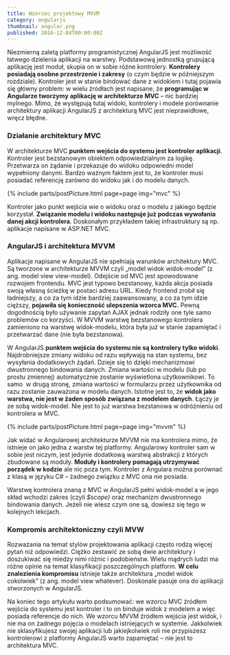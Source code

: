 ```yaml
---
title: Wzorzec projektowy MVVM
category: angularjs
thumbnail: angular.png
published: 2016-12-04T00:00:00Z
---
```

Niezmierną zaletą platformy programistycznej AngularJS jest możliwość łatwego dzielenia aplikacji na warstwy. Podstawową jednostką grupującą aplikację jest moduł, skupia on w sobie różne kontrolery. **Kontrolery posiadają osobne przestrzenie i zakresy** (o czym będzie w późniejszym rozdziale). Kontroler jest w stanie bindować dane z widokiem i tutaj pojawia się główny problem: w wielu źródłach jest napisane, że **programując w Angularze tworzymy aplikację w architekturze MVC** &#8211; nic bardziej mylnego. Mimo, że występują tutaj widoki, kontrolery i modele porównanie architektury aplikacji AngularJS z architekturą MVC jest nieprawidłowe, wręcz błędne.

<!--more-->

### Działanie architektury MVC

W architekturze MVC **punktem wejścia do systemu jest kontroler aplikacji**. Kontroler jest bezstanowym obiektem odpowiedzialnym za logikę. Przetwarza on żądanie i przekazuje do widoku odpowiedni model wypełniony danymi. Bardzo ważnym faktem jest to, że kontroler musi posiadać referencję zarówno do widoku jak i do modelu danych.

{% include parts/postPicture.html page=page img="mvc" %}

Kontroler jako punkt wejścia wie o widoku oraz o modelu z jakiego będzie korzystał. **Związanie modelu i widoku następuje już podczas wywołania danej akcji kontrolera**. Doskonałym przykładem takiej infrastruktury są np. aplikacje napisane w ASP.NET MVC.

### AngularJS i architektura MVVM

Aplikacje napisane w AngularJS nie spełniają warunków architektury MVC. Są tworzone w architekturze MVVM czyli &#8222;model widok widok-model&#8221; (z ang. model view view-model). Odejście od MVC jest spowodowane rozwojem frontendu. MVC jest typowo bezstanowy, każda akcja posiada swoją własną ścieżkę w postaci adresu URL. Kiedy frontend zrobił się ładniejszy, a co za tym idzie bardziej zaawansowany, a co za tym idzie cięższy, **pojawiła się konieczność ulepszenia wzorca MVC.** Pewną dogodnością było używanie zapytań AJAX jednak rodziły one tyle samo problemów co korzyści. W MVVM warstwę bezstanowego kontrolera zamieniono na warstwę widok-modelu, która była już w stanie zapamiętać i przetwarzać dane (nie była bezstanowa).

W AngularJS **punktem wejścia do systemu nie są kontrolery tylko widoki**. Najdrobniejsze zmiany widoku od razu wpływają na stan systemu, bez wysyłania dodatkowych żądań. Dzieje się to dzięki mechanizmowi dwustronnego bindowania danych. Zmiana wartości w modelu (lub po prostu zmiennej) automatycznie zostanie wyświetlona użytkownikowi. To samo  w drugą stronę, zmiana wartości w formularzu przez użytkownika od razu zostanie zauważona w modelu danych. Istotne jest to, że **widok jako warstwa, nie jest w żaden sposób związana z modelem danych**. Łączy je ze sobą widok-model. Nie jest to już warstwa bezstanowa w odróżnieniu od kontrolera w MVC.

{% include parts/postPicture.html page=page img="mvvm" %}

Jak widać w Angularowej architekturze MVVM nie ma kontrolera mimo, że istnieje on jako jedna z warstw tej platformy. Angularowy kontroler sam w sobie jest niczym, jest jedynie dodatkową warstwą abstrakcji z których zbudowane są moduły. **Moduły i kontrolery pomagają utrzymywać porządek w kodzie** ale nic poza tym. Kontroler z Angulara można porównać z klasą w języku C# &#8211; żadnego związku z MVC ona nie posiada.

Warstwę kontrolera znaną z MVC w AngularJS pełni widok-model a w jego skład wchodzi zakres (czyli _$scope)_ oraz mechanizm dwustronnego bindowania danych. Jeżeli nie wiesz czym one są, dowiesz się tego w kolejnych lekcjach.

### Kompromis architektoniczny czyli MVW

Rozważania na temat stylów projektowania aplikacji często rodzą więcej pytań niż odpowiedzi. Ciężko zestawić ze sobą dwie architektury i doszukiwać się miedzy nimi różnic i podobieństw. Wielu mądrych ludzi ma różne opinie na temat klasyfikacji poszczególnych platform. **W celu znalezienia kompromisu** istnieje także architektura &#8222;model widok cokolwiek&#8221; (z ang. model view whatever). Doskonale pasuje ona do aplikacji stworzonych w AngularJS.

Na koniec tego artykułu warto podsumować: we wzorcu MVC źródłem wejścia do systemu jest kontroler i to on binduje widok z modelem a więc posiada referencje do nich. We wzorcu MVVM źródłem wejścia jest widok, i nie ma on żadnego pojęcia o modelach istniejących w systemie. Jakkolwiek nie sklasyfikujesz swojej aplikacji lub jakiejkolwiek roli nie przypiszesz kontrolerowi z platformy AngularJS warto zapamiętać &#8211; nie jest to architektura MVC.